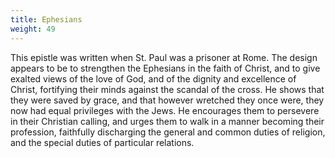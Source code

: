 ```yaml
---
title: Ephesians
weight: 49
---
```


This epistle was written when St. Paul was a prisoner at Rome. The design appears to be to strengthen the Ephesians in the faith of Christ, and to give exalted views of the love of God, and of the dignity and excellence of Christ, fortifying their minds against the scandal of the cross. He shows that they were saved by grace, and that however wretched they once were, they now had equal privileges with the Jews. He encourages them to persevere in their Christian calling, and urges them
  to walk in a manner becoming their profession, faithfully discharging the general and common duties of religion, and the special duties of particular relations.
